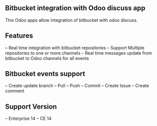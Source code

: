 Bitbucket integration with Odoo discuss app
---------------

This Odoo apps allow integration of bitbucket with odoo discuss. 

Features
---------------

– Real time integration with bitbucket repositories
– Support Multiple repositories to one or more channels
– Real time messages update from bitbucket to Odoo channels for all events

Bitbucket events support
---------------

– Create update branch
– Pull
– Push
– Commit
– Create Issue
– Create comment 

Support Version
---------------

– Enterprise 14
– CE 14
